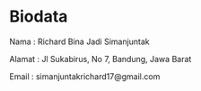 # Biodata
<p>Nama : Richard Bina Jadi Simanjuntak</p>
<p>Alamat : Jl Sukabirus, No 7, Bandung, Jawa Barat</p>
<p>Email : <a>simanjuntakrichard17@gmail.com</a></p>